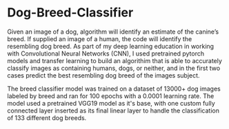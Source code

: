 # Dog-Breed-Classifier
Given an image of a dog, algorithm will identify an estimate of the canine’s breed. If supplied an image of a human, the code will identify the resembling dog breed.
As part of my deep learning education in working with Convolutional Neural Networks (CNN), I used pretrained pytorch models and transfer learning to build an algorithim that is able to accurately classify images as containing humans, dogs, or neither, and in the first two cases predict the best resembling dog breed of the images subject.

The breed classifier model was trained on a dataset of 13000+ dog images labeled by breed and ran for 100 epochs with a 0.0001 learning rate. The model used a pretrained VGG19 model as it's base, with one custom fully connected layer inserted as its final linear layer to handle the classification of 133 different dog breeds.
